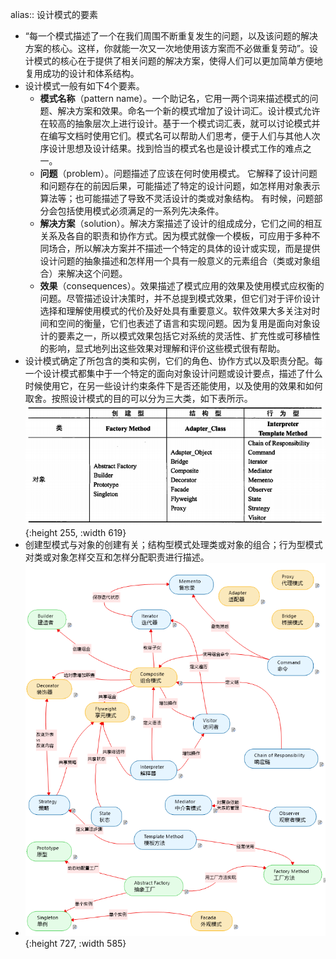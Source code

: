 alias:: 设计模式的要素

- “每一个模式描述了一个在我们周围不断重复发生的问题，以及该问题的解决方案的核心。这样，你就能一次又一次地使用该方案而不必做重复劳动”。设计模式的核心在于提供了相关问题的解决方案，使得人们可以更加简单方便地复用成功的设计和体系结构。
- 设计模式一般有如下4个要素。
	- **模式名称**（pattern name）。一个助记名，它用一两个词来描述模式的问题、解决方案和效果。命名一个新的模式增加了设计词汇。设计模式允许在较高的抽象层次上进行设计。基于一个模式词汇表，就可以讨论模式并在编写文档时使用它们。模式名可以帮助人们思考，便于人们与其他人次序设计思想及设计结果。找到恰当的模式名也是设计模式工作的难点之一。
	- **问题**（problem）。问题描述了应该在何时使用模式。
	  它解释了设计问题和问题存在的前因后果，可能描述了特定的设计问题，如怎样用对象表示算法等；也可能描述了导致不灵活设计的类或对象结构。
	  有时候，问题部分会包括使用模式必须满足的一系列先决条件。
	- **解决方案**（solution）。解决方案描述了设计的组成成分，它们之间的相互关系及各自的职责和协作方式。因为模式就像一个模板，可应用于多种不同场合，所以解决方案并不描述一个特定的具体的设计或实现，而是提供设计问题的抽象描述和怎样用一个具有一般意义的元素组合（类或对象组合）来解决这个问题。
	- **效果**（consequences）。效果描述了模式应用的效果及使用模式应权衡的问题。尽管描述设计决策时，并不总提到模式效果，但它们对于评价设计选择和理解使用模式的代价及好处具有重要意义。软件效果大多关注对时间和空间的衡量，它们也表述了语言和实现问题。因为复用是面向对象设计的要素之一，所以模式效果包括它对系统的灵活性、扩充性或可移植性的影响，显式地列出这些效果对理解和评价这些模式很有帮助。
- 设计模式确定了所包含的类和实例，它们的角色、协作方式以及职责分配。每一个设计模式都集中于一个特定的面向对象设计问题或设计要点，描述了什么时候使用它，在另一些设计约束条件下是否还能使用，以及使用的效果和如何取舍。按照设计模式的目的可以分为三大类，如下表所示。
  ![image.png](../assets/image_1649066278361_0.png){:height 255, :width 619}
- 创建型模式与对象的创建有关；结构型模式处理类或对象的组合；行为型模式对类或对象怎样交互和怎样分配职责进行描述。
- ![image.png](../assets/image_1652148455476_0.png){:height 727, :width 585}